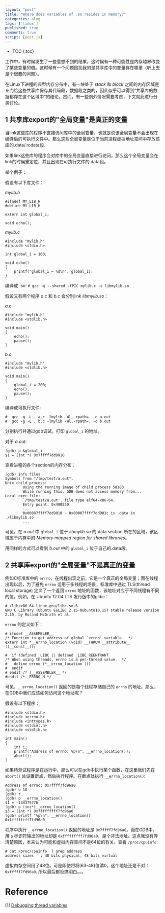 ```yaml
---
layout: "post"
title: "Where does variables of .so resides in memory?"
categories: blog
tags: ['linux']
published: true
comments: true 
script: [post.js]
---
```


* TOC
{:toc}

工作中，有时候发生了一些意想不到的结果，这时候有一种可能性是内存越界改变了某些变量的值。这时候有一个问题困扰我的是共享库中的变量存在哪里（听上去是个很蠢的问题）。

在Linux下进程的典型内存分布中，有一块处于 *stack* 和 *block* 之间的内存区域是专门给这些共享库保存其代码段，数据段之类的，因此似乎可以得到“共享库的数据都存在这个区域中”的结论。然而，有一些例外情况需要考虑，下文就此进行分类讨论。

## 1 共享库export的"全局变量"是真正的变量

当link这些库的程序不直接访问库中的全局变量，也就是说该全局变量不会出现在编译后的可执行文件中。那么这些全局变量是位于当前进程虚拟地址空间中存放该库的.data/.rodata段.

如果link这些库的程序会对库中的全局变量直接进行访问，那么这个全局变量会在link的时候重定位，并且出现在可执行文件的.data段。

举个例子：

假设有以下库文件：

*mylib.h*

    #ifndef MY_LIB_H
    #define MY_LIB_H

    extern int global_i;

    void echo();

*mylib.c*

    #include "mylib.h"
    #include <stdio.h>

    int global_i = 100;

    void echo()
    {
        printf("global_i = %d\n", global_i);
    }

编译成 .so: `# gcc -g --shared -fPIC mylib.c -o libmylib.so`

假设又有两个程序 *a.c* 和 *b.c* 会分别link *libmylib.so*：

*a.c*

    #include "mylib.h"
    #include <stdlib.h>

    void main()
    {
        echo();
        pause();
    }

*b.c*

    #include "mylib.h"
    #include <stdlib.h>

    void main()
    {
        global_i = 200;
        echo();
        pause();
    }

编译成可执行文件: 

    #  gcc -g -L . a.c -lmylib -Wl,-rpath=. -o a.out
    #  gcc -g -L . b.c -lmylib -Wl,-rpath=. -o b.out

分别执行并通过gdb调试，打印 `global_i` 的地址。

对于 *a.out*:

    (gdb) p &global_i
    $1 = (int *) 0x7ffff7dd9018 

查看进程的各个section的内存分布：

    (gdb) info files
    Symbols from "/tmp/test/a.out".
    Unix child process:
            Using the running image of child process 58183.
            While running this, GDB does not access memory from...
    Local exec file:
            `/tmp/test/a.out', file type elf64-x86-64.
            Entry point: 0x400550
            ...
            0x00007ffff7dd9010 - 0x00007ffff7dd901c is .data in ./libmylib.so
            ...

可见，在 *a.out* 中 `global_i` 位于 *libmylib.so* 的.data section 所在的区域，该区域属于内存中的 *Memory mapped region for shared libraries*。

用同样的方式可以看到 *b.out* 中的 `global_i` 位于自己的.data段。

## 2 共享库export的"全局变量"不是真正的变量

例如C标准库中的 `errno`，在线程出现之前，它是一个真正的全局变量；而在线程出现以后，为了避免 `errno` 运用于多线程的场景，标准库中通过 TLS(thread local storage) 定义了一个返回 `errno` 地址的函数，该地址对应于不同线程有不同的值。例如，在 Ubuntu 12.04 LTS 发行版中的glibc：

    # /lib/x86_64-linux-gnu/libc.so.6
    GNU C Library (Ubuntu EGLIBC 2.15-0ubuntu10.15) stable release version 2.15, by Roland McGrath et al.

`errno` 的定义如下：

    # ifndef __ASSEMBLER__
    /* Function to get address of global `errno' variable.  */
    extern int *__errno_location (void) __THROW __attribute__ ((__const__));

    #  if !defined _LIBC || defined _LIBC_REENTRANT
    /* When using threads, errno is a per-thread value.  */
    #   define errno (*__errno_location ())
    #  endif
    # endif /* !__ASSEMBLER__ */
    #endif /* _ERRNO_H */

可见，`__errno_location()` 返回的是每个线程存储自己的 `errno` 的地址。那么，在GDB中我们应该如何访问这个地址呢？

假设有以下程序：

    #include <stdio.h>
    #include <errno.h>
    #include <inttypes.h>
    #include <stdint.h>
    #include <stdlib.h>

    int main()
    {
        int i;
        printf("Address of errno: %p\n", __errno_location());
        abort();
    }

如果待测试程序是在运行中，那么可以在gdb中执行某个函数，在这里我们先在 `abort()` 处设置断点，然后执行程序。在断点处执行 `__errno_location()`:

    Address of errno: 0x7ffff7fd96a0
    (gdb) b 18
    (gdb) r
    (gdb) p __errno_location()
    $1 = -134375776
    (gdb) p (int*)__errno_location()                                                                                                         
    $3 = (int *) 0xfffffffff7fd96a0
    (gdb) printf "%p\n", __errno_location()
    0xfffffffff7fd96a0
    
程序中执行 `__errno_location()` 返回的地址是 `0x7ffff7fd96a0`。而在GDB中，用 `p` 标识符输出的地址却是 `0xfffffffff7fd96a0`，是个非法地址。这点我没有弄清楚原因，本来认为可能和虚拟内存空间不是64位的有关。查看 `/proc/cpuinfo`:

    # cat /proc/cpuinfo  | grep address
    address sizes   : 40 bits physical, 48 bits virtual

虚拟内存空间用了48位。可是即使将将[63-48]位清0，这个地址还是不对：`0xfffff7fd96a0`. 所以最后都没搞明白。。。

# Reference

[1] [Debugging thread variables](https://www.technovelty.org/linux/debugging-__thead-variables-from-coredumps.html)

